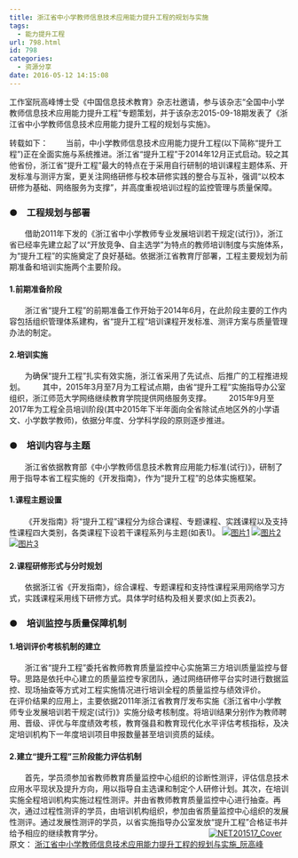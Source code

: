 ```yaml
---
title: 浙江省中小学教师信息技术应用能力提升工程的规划与实施
tags:
  - 能力提升工程
url: 798.html
id: 798
categories:
  - 资源分享
date: 2016-05-12 14:15:08
---
```


工作室阮高峰博士受《中国信息技术教育》杂志社邀请，参与该杂志“全国中小学教师信息技术应用能力提升工程”专题策划，并于该杂志2015-09-18期发表了《浙江省中小学教师信息技术应用能力提升工程的规划与实施》。

转载如下：   当前，中小学教师信息技术应用能力提升工程(以下简称“提升工程”)正在全面实施与系统推进。浙江省“提升工程”于2014年12月正式启动。较之其他省份，浙江省“提升工程”最大的特点在于采用自行研制的培训课程主题体系、开发标准与测评方案，更关注网络研修与校本研修实践的整合与互补，强调“以校本研修为基础、网络服务为支撑”，并高度重视培训过程的监控管理与质量保障。

### **● 工程规划与部署**

  借助2011年下发的《浙江省中小学教师专业发展培训若干规定(试行)》，浙江省已经率先建立起了以“开放竞争、自主选学”为特点的教师培训制度与实施体系，为“提升工程”的实施奠定了良好基础。依据浙江省教育厅部署，工程主要规划为前期准备和培训实施两个主要阶段。

#### **1.前期准备阶段**

  浙江省“提升工程”的前期准备工作开始于2014年6月，在此阶段主要的工作内容包括组织管理体系建构，省“提升工程”培训课程开发标准、测评方案与质量管理办法的制定。

#### **2.培训实施**

  为确保“提升工程”扎实有效实施，浙江省采用了先试点、后推广的工程推进规划。   其中，2015年3月至7月为工程试点期，由省“提升工程”实施指导办公室组织，浙江师范大学网络继续教育学院提供网络服务支撑。   2015年9月至2017年为工程全员培训阶段(其中2015年下半年面向全省除试点地区外的小学语文、小学数学教师)，依据分年度、分学科学段的原则逐步推进。

### **● 培训内容与主题**

  浙江省依据教育部《中小学教师信息技术教育应用能力标准(试行)》，研制了用于指导本省工程实施的《开发指南》，作为“提升工程”的总体实施框架。

#### **1.课程主题设置**

  《开发指南》将“提升工程”课程分为综合课程、专题课程、实践课程以及支持性课程四大类别，各类课程下设若干课程系列与主题(如表1)。 [![图片1](http://www.ilester.net/wp-content/uploads/2016/05/图片1-300x106.png)](http://www.ilester.net/wp-content/uploads/2016/05/图片1.png) [![图片2](http://www.ilester.net/wp-content/uploads/2016/05/图片2-300x265.png)](http://www.ilester.net/wp-content/uploads/2016/05/图片2.png) [![图片3](http://www.ilester.net/wp-content/uploads/2016/05/图片3-300x117.png)](http://www.ilester.net/wp-content/uploads/2016/05/图片3.png)

#### **2.课程研修形式与分时规划**

  依据浙江省《开发指南》，综合课程、专题课程和支持性课程采用网络学习方式，实践课程采用线下研修方式。具体学时结构及相关要求(如上页表2)。

### **● 培训监控与质量保障机制**

#### **1.培训评价考核机制的建立**

  浙江省“提升工程”委托省教师教育质量监控中心实施第三方培训质量监控与督导。思路是依托中心建立的质量监控专家团队，通过网络研修平台实时进行数据监控、现场抽查等方式对工程实施情况进行培训全程的质量监控与绩效评价。   在评价结果的应用上，主要依据2011年浙江省教育厅发布实施《浙江省中小学教师专业发展培训若干规定(试行)》实施分级考核制度。将培训结果分别作为教师聘用、晋级、评优与年度绩效考核，教育强县和教育现代化水平评估考核指标，及决定培训机构下一年度培训项目申报数量甚至培训资质的延续。

#### **2.建立“提升工程”三阶段能力评估机制**

  首先，学员须参加省教师教育质量监控中心组织的诊断性测评，评估信息技术应用水平现状及提升方向，用以指导自主选课和制定个人研修计划。其次，在培训实施全程培训机构实施过程性测评。并由省教师教育质量监控中心进行抽查。再次，通过过程性测评的学员，由培训机构组织，参加由省质量监控中心组织的发展性测评。通过发展性测评的学员，以省实施指导办公室发放“提升工程”合格证书并给予相应的继续教育学分。                  [![NET201517_Cover](http://www.ilester.net/wp-content/uploads/2016/04/NETT201517-223x300.jpg)](http://www.ilester.net/wp-content/uploads/2016/04/NETT201517.jpg) 原文： [浙江省中小学教师信息技术应用能力提升工程的规划与实施_阮高峰](http://www.ilester.net/wp-content/uploads/2016/05/浙江省中小学教师信息技术应用能力提升工程的规划与实施_阮高峰.pdf)